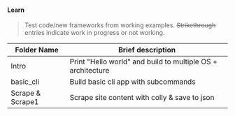 #### Learn

> Test code/new frameworks from working examples.
> ~~Strikethrough~~ entries indicate work in progress or not working.

|Folder Name|Brief description|
|---|---|
|Intro|Print "Hello world" and build to multiple OS + architecture|
|basic_cli|Build basic cli app with subcommands|
|Scrape & Scrape1|Scrape site content with colly & save to json|